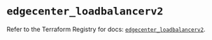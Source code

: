 # `edgecenter_loadbalancerv2`

Refer to the Terraform Registry for docs: [`edgecenter_loadbalancerv2`](https://registry.terraform.io/providers/edge-center/edgecenter/0.10.3/docs/resources/loadbalancerv2).
